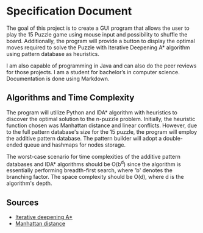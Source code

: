 # Specification Document

The goal of this project is to create a GUI program that allows the user to play the 15 Puzzle game using mouse input and possibility to shuffle the board. Additionally, the program will provide a button to display the optimal moves required to solve the Puzzle with Iterative Deepening A* algorithm using pattern database as heuristics.

I am also capable of programming in Java and can also do the peer reviews for those projects. I am a student for  bachelor’s in computer science. Documentation is done using Markdown.

## Algorithms and Time Complexity

The program will utilize Python and IDA* algorithm with heuristics to discover the optimal solution to the n-puzzle problem. Initially, the heuristic function chosen was Manhattan distance and linear conflicts. However, due to the full pattern database's size for the 15 puzzle, the program will employ the additive pattern database. The pattern builder will adopt a double-ended queue and hashmaps for nodes storage.

The worst-case scenario for time complexities of the additive pattern databases and IDA* algorithms should be O(b<sup>d</sup>) since the algorithm is essentially performing breadth-first search, where 'b' denotes the branching factor. The space complexity should be O(d), where d is the algorithm's depth.

## Sources

* [Iterative deepening A*](https://en.wikipedia.org/wiki/Iterative_deepening_A*)
* [Manhattan distance](https://iq.opengenus.org/manhattan-distance/)


